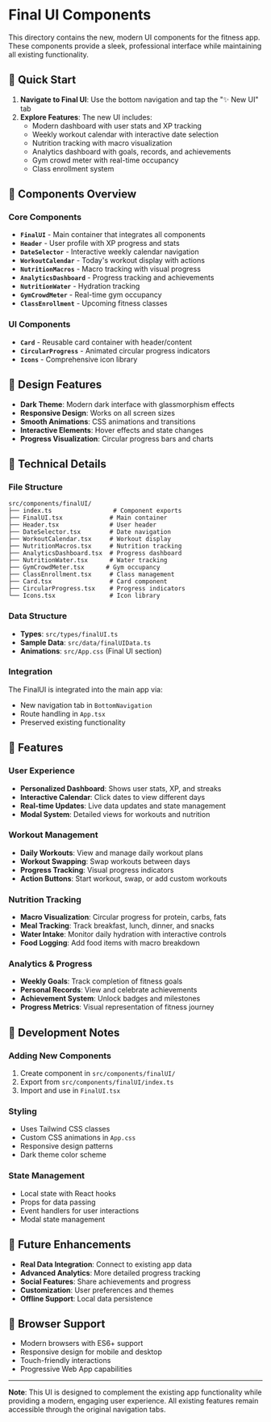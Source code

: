 # Final UI Components

This directory contains the new, modern UI components for the fitness app. These components provide a sleek, professional interface while maintaining all existing functionality.

## 🚀 Quick Start

1. **Navigate to Final UI**: Use the bottom navigation and tap the "✨ New UI" tab
2. **Explore Features**: The new UI includes:
   - Modern dashboard with user stats and XP tracking
   - Weekly workout calendar with interactive date selection
   - Nutrition tracking with macro visualization
   - Analytics dashboard with goals, records, and achievements
   - Gym crowd meter with real-time occupancy
   - Class enrollment system

## 🧩 Components Overview

### Core Components
- **`FinalUI`** - Main container that integrates all components
- **`Header`** - User profile with XP progress and stats
- **`DateSelector`** - Interactive weekly calendar navigation
- **`WorkoutCalendar`** - Today's workout display with actions
- **`NutritionMacros`** - Macro tracking with visual progress
- **`AnalyticsDashboard`** - Progress tracking and achievements
- **`NutritionWater`** - Hydration tracking
- **`GymCrowdMeter`** - Real-time gym occupancy
- **`ClassEnrollment`** - Upcoming fitness classes

### UI Components
- **`Card`** - Reusable card container with header/content
- **`CircularProgress`** - Animated circular progress indicators
- **`Icons`** - Comprehensive icon library

## 🎨 Design Features

- **Dark Theme**: Modern dark interface with glassmorphism effects
- **Responsive Design**: Works on all screen sizes
- **Smooth Animations**: CSS animations and transitions
- **Interactive Elements**: Hover effects and state changes
- **Progress Visualization**: Circular progress bars and charts

## 🔧 Technical Details

### File Structure
```
src/components/finalUI/
├── index.ts                 # Component exports
├── FinalUI.tsx             # Main container
├── Header.tsx              # User header
├── DateSelector.tsx        # Date navigation
├── WorkoutCalendar.tsx     # Workout display
├── NutritionMacros.tsx     # Nutrition tracking
├── AnalyticsDashboard.tsx  # Progress dashboard
├── NutritionWater.tsx      # Water tracking
├── GymCrowdMeter.tsx      # Gym occupancy
├── ClassEnrollment.tsx     # Class management
├── Card.tsx                # Card component
├── CircularProgress.tsx    # Progress indicators
└── Icons.tsx               # Icon library
```

### Data Structure
- **Types**: `src/types/finalUI.ts`
- **Sample Data**: `src/data/finalUIData.ts`
- **Animations**: `src/App.css` (Final UI section)

### Integration
The FinalUI is integrated into the main app via:
- New navigation tab in `BottomNavigation`
- Route handling in `App.tsx`
- Preserved existing functionality

## 🎯 Features

### User Experience
- **Personalized Dashboard**: Shows user stats, XP, and streaks
- **Interactive Calendar**: Click dates to view different days
- **Real-time Updates**: Live data updates and state management
- **Modal System**: Detailed views for workouts and nutrition

### Workout Management
- **Daily Workouts**: View and manage daily workout plans
- **Workout Swapping**: Swap workouts between days
- **Progress Tracking**: Visual progress indicators
- **Action Buttons**: Start workout, swap, or add custom workouts

### Nutrition Tracking
- **Macro Visualization**: Circular progress for protein, carbs, fats
- **Meal Tracking**: Track breakfast, lunch, dinner, and snacks
- **Water Intake**: Monitor daily hydration with interactive controls
- **Food Logging**: Add food items with macro breakdown

### Analytics & Progress
- **Weekly Goals**: Track completion of fitness goals
- **Personal Records**: View and celebrate achievements
- **Achievement System**: Unlock badges and milestones
- **Progress Metrics**: Visual representation of fitness journey

## 🚧 Development Notes

### Adding New Components
1. Create component in `src/components/finalUI/`
2. Export from `src/components/finalUI/index.ts`
3. Import and use in `FinalUI.tsx`

### Styling
- Uses Tailwind CSS classes
- Custom CSS animations in `App.css`
- Responsive design patterns
- Dark theme color scheme

### State Management
- Local state with React hooks
- Props for data passing
- Event handlers for user interactions
- Modal state management

## 🔮 Future Enhancements

- **Real Data Integration**: Connect to existing app data
- **Advanced Analytics**: More detailed progress tracking
- **Social Features**: Share achievements and progress
- **Customization**: User preferences and themes
- **Offline Support**: Local data persistence

## 📱 Browser Support

- Modern browsers with ES6+ support
- Responsive design for mobile and desktop
- Touch-friendly interactions
- Progressive Web App capabilities

---

**Note**: This UI is designed to complement the existing app functionality while providing a modern, engaging user experience. All existing features remain accessible through the original navigation tabs.


